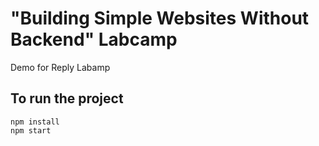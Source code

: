 # "Building Simple Websites Without Backend" Labcamp

Demo for Reply Labamp

## To run the project

```
npm install
npm start
```
